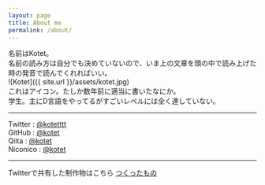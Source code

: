 ```yaml
---
layout: page
title: About me
permalink: /about/
---
```


名前はKotet。  
名前の読み方は自分でも決めていないので、いま上の文章を頭の中で読み上げた時の発音で読んでくれればいい。  
![Kotet]({{ site.url }}/assets/kotet.jpg)  
これはアイコン。たしか数年前に適当に書いたなにか。  
学生。主にD言語をやってるがすごいレベルには全く達していない。  

---

Twitter : [@kotetttt](https://twitter.com/kotetttt)  
GitHub : [@kotet](https://github.com/kotet)  
Qiita : [@kotet](https://qiita.com/kotet)  
Niconico : [@kotet](http://www.nicovideo.jp/user/46839326)

---

Twitterで共有した制作物はこちら
<a class="twitter-moment" href="https://twitter.com/i/moments/815371267549208576">つくったもの</a>
<script async src="//platform.twitter.com/widgets.js" charset="utf-8"></script>
